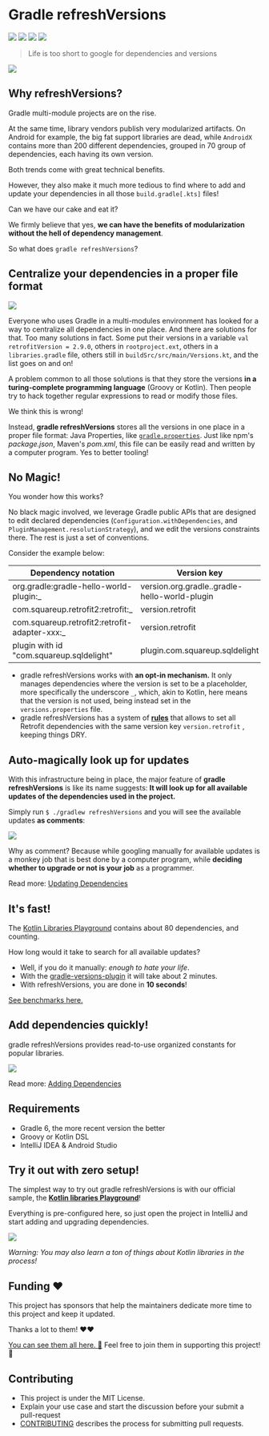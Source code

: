 # Gradle refreshVersions
[![]({{badge.refreshVersions}})]({{link.gradlePluginPortal}}) [![]({{badge.slack}})]({{link.slack}}) [![]({{badge.pr}})]({{link.github}}/pulls) [![]({{badge.mit}})]({{link.master}}/LICENSE.txt)

> Life is too short to google for dependencies and versions

[![](img/screencast.png)](http://www.youtube.com/watch?v=VhYERonB8co "Gradle refreshVersions")


## Why refreshVersions?

Gradle multi-module projects are on the rise.

At the same time, library vendors publish very modularized artifacts. On Android for example, the big fat support libraries are dead, while `AndroidX`
contains more than 200 different dependencies, grouped in 70 group of dependencies, each having its own version.

Both trends come with great technical benefits.

However, they also make it much more tedious to find where to add and update your dependencies in all those `build.gradle[.kts]` files!

Can we have our cake and eat it?

We firmly believe that yes, **we can have the benefits of modularization without the hell of dependency management**.

So what does `gradle refreshVersions`?

## Centralize your dependencies in a proper file format

![](img/versions.properties.png)

Everyone who uses Gradle in a multi-modules environment
has looked for a way to centralize all dependencies in one place.
And there are solutions for that.
Too many solutions in fact.
Some put their versions in a variable `val retrofitVersion = 2.9.0`, others in `rootproject.ext`,
others in a `libraries.gradle` file, others still in `buildSrc/src/main/Versions.kt`,
and the list goes on and on!

A problem common to all those solutions is that they store the versions
**in a turing-complete programming language** (Groovy or Kotlin).
Then people try to hack together regular expressions to read or modify those files.

We think this is wrong!

Instead, **gradle refreshVersions** stores all the versions in one place in a proper file format:
Java Properties, like [`gradle.properties`](https://dev.to/jmfayard/configuring-gradle-with-gradle-properties-211k).
Just like npm's *package.json*, Maven's *pom.xml*, this file can be easily read and written by a computer program.
Yes to better tooling!

## No Magic!

You wonder how this works?

No black magic involved, we leverage Gradle public APIs that are designed to edit declared dependencies (`Configuration.withDependencies`, and `PluginManagement.resolutionStrategy`), and we edit the versions constraints there.
The rest is just a set of conventions.

Consider the example below:

| Dependency notation                           | Version key                                   |
|-----------------------------------------------|-----------------------------------------------|
| org.gradle:gradle-hello-world-plugin:_        | version.org.gradle..gradle-hello-world-plugin |
| com.squareup.retrofit2:retrofit:_             | version.retrofit                              |
| com.squareup.retrofit2:retrofit-adapter-xxx:_ | version.retrofit                              |
| plugin with id "com.squareup.sqldelight"      | plugin.com.squareup.sqldelight                |

- gradle refreshVersions works with **an opt-in mechanism.** It only manages dependencies where the version is set to be a placeholder, more specifically the underscore `_`, which, akin to Kotlin, here means that the version is not used, being instead set in the `versions.properties` file.
- gradle refreshVersions has a system of **[rules]({{link.master}}/plugins/dependencies/src/main/resources/refreshVersions-rules)** that allows to set all Retrofit dependencies with the same version key `version.retrofit` , keeping things DRY.

## Auto-magically look up for updates

With this infrastructure being in place, the major feature of **gradle refreshVersions** is like its name suggests: **It will look up for all available updates of the dependencies used in the project.**

Simply run `$ ./gradlew refreshVersions` and you will see the available updates **as comments**:

![](img/versions.properties_step02.png)

Why as comment? Because while googling manually for available updates is a monkey job that is best done by a computer program, while **deciding whether to upgrade or not is your job** as a programmer.

Read more: [Updating Dependencies]({{link.site}}/updating-dependencies/)

## It's fast!

The [Kotlin Libraries Playground]({link.playground}) contains about 80 dependencies, and counting.

How long would it take to search for all available updates?

- Well, if you do it manually: *enough to hate your life*.
- With the [gradle-versions-plugin](https://github.com/ben-manes/gradle-versions-plugin) it will take about 2 minutes.
- With refreshVersions, you are done in **10 seconds**!

[See benchmarks here.]({{link.playground}}/pull/69)

## Add dependencies quickly!

gradle refreshVersions provides read-to-use organized constants for popular libraries.

![](img/dependencies_constants_autocomplete_2.png)

Read more: [Adding Dependencies](https://jmfayard.github.io/refreshVersions/adding-dependencies/)

## Requirements

- Gradle 6, the more recent version the better
- Groovy or Kotlin DSL
- IntelliJ IDEA & Android Studio


## Try it out with zero setup!

The simplest way to try out gradle refreshVersions is with our official sample,
the [**Kotlin libraries Playground**]({{link.playground}})!

Everything is pre-configured here, so just open the project in IntelliJ and start adding and upgrading dependencies.

[![](img/kotlin-libraries-playground.png)]({{link.playground}})

*Warning: You may also learn a ton of things about Kotlin libraries in the process!*

## Funding ❤️

This project has sponsors that help the maintainers dedicate more time to this project and keep it updated.

Thanks a lot to them! ❤️❤️

[You can see them all here. 👀]({{link.master}}/SPONSORS.md) Feel free to join them in supporting this project! 💪


## Contributing

- This project is under the MIT License.
- Explain your use case and start the discussion before your submit a pull-request
- [CONTRIBUTING]({{link.site}}/CONTRIBUTING) describes the process for submitting pull requests.
